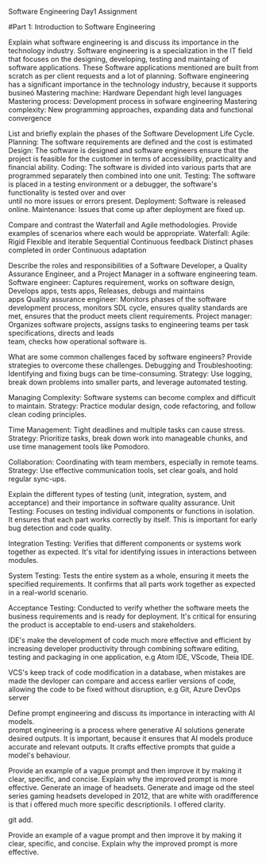 Software Engineering Day1 Assignment

#Part 1: Introduction to Software Engineering

Explain what software engineering is and discuss its importance in the technology industry.
Software engineering is a specialization in the IT field that focuses on the designing, developing, testing and maintaing of    software applications. These Software applications mentioned are built from scratch as per client requests and a lot of planning.
Software engineering has a significant importance in the technology industry, because it supports busineó
Mastering machine: Hardware Dependant high level languages
Mastering process: Development process in sofware engineering
Mastering complexity: New programming approaches, expanding data and functional convergence

List and briefly explain the phases of the Software Development Life Cycle.
Planning: The software requirements are defined and the cost is estimated
Design: The software is designed and software engineers ensure that  the project is feasible for the customer in terms of               accessibility, practicality and financial ability.
Coding: The software is divided into various parts that are programmed separately then combined into one unit.
Testing: The software is placed in a testing environment or a debugger, the software's functionality is tested over and over   
        until  no more issues or errors present.
Deployment: Software is released online.
Maintenance: Issues that come up after deployment are fixed up.

Compare and contrast the Waterfall and Agile methodologies. Provide examples of scenarios where each would be appropriate.
   Waterfall:                                                              Agile:
   Rigid                                                                   Flexible and iterable
   Sequential                                                              Continuous feedback
   Distinct phases completed in order                                      Continuous adaptation
   
Describe the roles and responsibilities of a Software Developer, a Quality Assurance Engineer, and a Project Manager in a software engineering team.   
Software engineer: Captures requirement, works on software design, Develops apps, tests apps, Releases, debugs and maintains    
                  apps
Quality assurance engineer: Monitors phases of the software development process, monitors SDL cycle, ensures quality standards 
                  are met, ensures that the product meets client requirements.
Project manager: Organizes software projects, assigns tasks to engineering teams per task specifications, directs and leads  
                 team, checks how operational software is.
                 
What are some common challenges faced by software engineers? Provide strategies to overcome these challenges.
Debugging and Troubleshooting: Identifying and fixing bugs can be time-consuming.
    Strategy: Use logging, break down problems into smaller parts, and leverage automated testing.

Managing Complexity: Software systems can become complex and difficult to maintain.
    Strategy: Practice modular design, code refactoring, and follow clean coding principles.

Time Management: Tight deadlines and multiple tasks can cause stress.
    Strategy: Prioritize tasks, break down work into manageable chunks, and use time management tools like Pomodoro.

Collaboration: Coordinating with team members, especially in remote teams.
    Strategy: Use effective communication tools, set clear goals, and hold regular sync-ups.
    
Explain the different types of testing (unit, integration, system, and acceptance) and their importance in software quality assurance.
Unit Testing: Focuses on testing individual components or functions in isolation. It ensures that each part works correctly by itself. This is important for early bug detection and code quality.

Integration Testing: Verifies that different components or systems work together as expected. It's vital for identifying issues in interactions between modules.

System Testing: Tests the entire system as a whole, ensuring it meets the specified requirements. It confirms that all parts work together as expected in a real-world scenario.

Acceptance Testing: Conducted to verify whether the software meets the business requirements and is ready for deployment. It's critical for ensuring the product is acceptable to end-users and stakeholders.
                 
IDE's make the development of code much more effective and efficient by increasing developer productivity through combining software editing, testing and packaging in one application, e.g Atom IDE, VScode, Theia IDE.

VCS's keep track of code modification in a database, when mistakes are made the devloper can compare and access earlier versions of code, allowing the code to be fixed without disruption, e.g Git, Azure DevOps server

Define prompt engineering and discuss its importance in interacting with AI models.                                           
prompt engineering is a process where generative AI solutions generate desired outputs. It is important, because it ensures that AI models produce accurate and relevant outputs. It crafts effective prompts that guide a model's behaviour.

Provide an example of a vague prompt and then improve it by making it clear, specific, and concise. Explain why the improved prompt is more effective.
Generate an image of headsets.
Generate and image od the steel series gaming headsets developed in 2012, that are white with oradifference is that i offered much more specific descriptionils. I offered clarity. 

git add.












Provide an example of a vague prompt and then improve it by making it clear, specific, and concise. Explain why the improved prompt is more effective.

